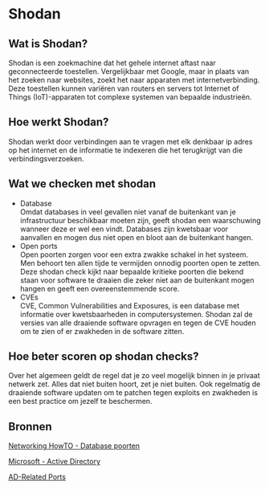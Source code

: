 # Shodan

## Wat is Shodan?

Shodan is een zoekmachine dat het gehele internet aftast naar geconnecteerde toestellen.
Vergelijkbaar met Google, maar in plaats van het zoeken naar websites, zoekt het naar apparaten met internetverbinding.
Deze toestellen kunnen variëren van routers en servers tot Internet of Things (IoT)-apparaten tot complexe systemen van bepaalde industrieën.


## Hoe werkt Shodan?

Shodan werkt door verbindingen aan te vragen met elk denkbaar ip adres op het internet en de informatie te indexeren die het terugkrijgt van die verbindingsverzoeken.


## Wat we checken met shodan

* Database <br>
Omdat databases in veel gevallen niet vanaf de buitenkant van je infrastructuur beschikbaar moeten zijn, geeft shodan een waarschuwing wanneer deze er wel een vindt.
Databases zijn kwetsbaar voor aanvallen en mogen dus niet open en bloot aan de buitenkant hangen.
* Open ports <br>
Open poorten zorgen voor een extra zwakke schakel in het systeem. Men behoort ten allen tijde te vermijden onnodig poorten open te zetten. Deze shodan check kijkt naar bepaalde kritieke poorten die bekend staan voor software te draaien die zeker niet aan de buitenkant mogen hangen en geeft een overeenstemmende score.
* CVEs <br>
CVE, Common Vulnerabilities and Exposures, is een database met informatie over kwetsbaarheden in computersystemen. Shodan zal de versies van alle draaiende software opvragen en tegen de CVE houden om te zien of er zwakheden in de software zitten.


## Hoe beter scoren op shodan checks?

Over het algemeen geldt de regel dat je zo veel mogelijk binnen in je privaat netwerk zet. Alles dat niet buiten hoort, zet je niet buiten.
Ook regelmatig de draaiende software updaten om te patchen tegen exploits en zwakheden is een best practice om jezelf te beschermen.


## Bronnen

[Networking HowTO - Database poorten](https://www.networkinghowtos.com/howto/common-database-server-port-numbers/)

[Microsoft - Active Directory](https://docs.microsoft.com/nl-NL/troubleshoot/windows-server/networking/service-overview-and-network-port-requirements#4)

[AD-Related Ports](https://isc.sans.edu/diary/Cyber+Security+Awareness+Month+-+Day+27+-+Active+Directory+Ports/7468)